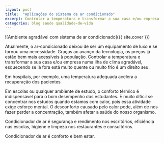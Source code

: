 ```yaml
---
layout: post
title:  "Aplicações do sistema de ar condicionado"
excerpt: Controlar a temperatura e transformar a sua casa e/ou empresa numa ilha de clima agradável, esquecendo se lá fora está muito quente ou muito frio é um direito seu.
categories: blog saude qualidade-de-vida
---
```


![Ambiente agradável com sistema de ar condicionado]({{ site.cover }})

Atualmente, o ar-condicionado deixou de ser um equipamento de luxo e se tornou uma necessidade. Graças ao avanço da tecnologia, os preços já estão bem mais acessíveis à população. Controlar a temperatura e transformar a sua casa e/ou empresa numa ilha de clima agradável, esquecendo se lá fora está muito quente ou muito frio é um direito seu.

Em hospitais, por exemplo, uma temperatura adequada acelera a recuperação dos pacientes.

Em escolas ou qualquer ambiente de estudo, o conforto térmico é indispensável para o bom desempenho dos estudantes. É muito difícil se concentrar nos estudos quando estamos com calor, pois essa atividade exige esforço mental. O desconforto causado pelo calor pode, além de nos fazer perder a concentração, também afetar a saúde do nosso organismo.

Condicionador de ar é segurança e rendimento nos escritórios, eficiência nas escolas, higiene e limpeza nos restaurantes e consultórios.

Condicionador de ar é conforto e bem estar.
